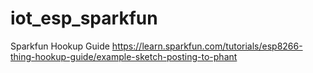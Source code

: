 # iot_esp_sparkfun

Sparkfun Hookup Guide
https://learn.sparkfun.com/tutorials/esp8266-thing-hookup-guide/example-sketch-posting-to-phant
